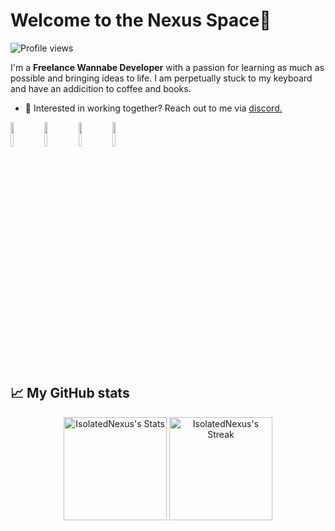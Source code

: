 # Welcome to the Nexus Space👋

![Profile views](https://komarev.com/ghpvc/?username=isolatednexus&label=Profile%20views&color=60598F&style=flat)

<div class="github-intro">

I'm a **Freelance Wannabe Developer** with a passion for learning as much as possible and bringing ideas to life. I am perpetually stuck to my keyboard and have an addicition to coffee and books.

- 💼 Interested in working together? Reach out to me via <a href="https://discordapp.com/users/1168385562403684415">discord.</a>

</div>
<div class="badges">
<code><img width="10%" src=""></code>
<code><img width="10%" src=""></code>
<code><img width="10%" src=""></code>
<code><img width="10%" src=""></code>
</div>

## 📈 My GitHub stats

<div class="badges-githubstats">
  <p align="center">
    <img src="https://github-readme-stats.vercel.app/api?username=IsolatedNexus&theme=tokyonight&show_icons=true&hide_border=true&count_private=true" alt="IsolatedNexus's Stats" height="165">
    <img src="https://github-readme-streak-stats.herokuapp.com/?user=IsolatedNexus&theme=tokyonight&hide_border=true" alt="IsolatedNexus's Streak" height="165">
  </p>
</div>
